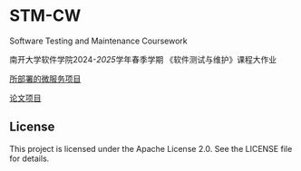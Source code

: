 # STM-CW
Software Testing and Maintenance Coursework

南开大学软件学院2024-*2025*学年春季学期 《软件测试与维护》课程大作业

[所部署的微服务项目](https://github.com/JoinFyc/Online-Boutique)

[论文项目](https://github.com/d-ailin/GDN)







## License

This project is licensed under the Apache License 2.0. See the LICENSE file for details.
